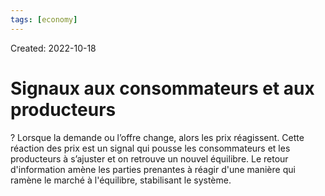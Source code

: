 ```yaml
---
tags: [economy] 
---
```

Created: 2022-10-18

# Signaux aux consommateurs et aux producteurs

?
Lorsque la demande ou l’offre change, alors les prix réagissent. Cette réaction des prix est un signal qui pousse les consommateurs et les producteurs à s’ajuster et on retrouve un nouvel équilibre. Le retour d'information amène les parties prenantes à réagir d'une manière qui ramène le marché à l'équilibre, stabilisant le système.
<!--SR:!2022-10-19,1,230-->